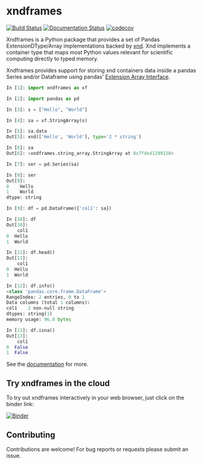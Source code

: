 
# xndframes

[![Build Status](https://travis-ci.org/andersy005/xndframes.svg?branch=master)](https://travis-ci.org/andersy005/xndframes)
[![Documentation Status](https://readthedocs.org/projects/xndframes/badge/?version=latest)](https://xndframes.readthedocs.io/en/latest)
[![codecov](https://codecov.io/gh/andersy005/xndframes/branch/master/graph/badge.svg)](https://codecov.io/gh/andersy005/xndframes)

Xndframes is a Python package that provides a set of Pandas ExtensionDType/Array implementations backed by [xnd](https://github.com/plures/xnd).
Xnd implements a container type that maps most Python values relevant for scientific computing directly to typed memory.

Xndframes provides support for storing xnd containers data inside a pandas Series and/or Dataframe using pandas' [Extension Array Interface](http://pandas-docs.github.io/pandas-docs-travis/extending.html#extension-types).

```python
In [1]: import xndframes as xf

In [2]: import pandas as pd

In [3]: s = ["Hello", "World"]

In [4]: sa = xf.StringArray(s)

In [5]: sa.data
Out[5]: xnd(['Hello', 'World'], type='2 * string')

In [6]: sa
Out[6]: <xndframes.string_array.StringArray at 0x7fde41299128>

In [7]: ser = pd.Series(sa)

In [8]: ser
Out[8]:
0    Hello
1    World
dtype: string

In [9]: df = pd.DataFrame({'col1': sa})

In [10]: df
Out[10]:
    col1
0  Hello
1  World

In [11]: df.head()
Out[11]:
    col1
0  Hello
1  World

In [12]: df.info()
<class 'pandas.core.frame.DataFrame'>
RangeIndex: 2 entries, 0 to 1
Data columns (total 1 columns):
col1    2 non-null string
dtypes: string(1)
memory usage: 96.0 bytes

In [13]: df.isna()
Out[13]:
    col1
0  False
1  False
```

See the [documentation](https://xndframes.readthedocs.io) for more.

## Try xndframes in the cloud

To try out xndframes interactively in your web browser, just click on the binder link:

[![Binder](https://i.imgur.com/xzKbKkP.png)](https://mybinder.org/v2/gh/andersy005/xndframes/master)

## Contributing

Contributions are welcome! For bug reports or requests please submit an issue.
